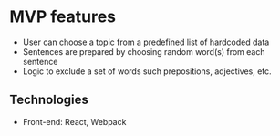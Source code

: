 # MVP features

- User can choose a topic from a predefined list of hardcoded data
- Sentences are prepared by choosing random word(s) from each sentence
- Logic to exclude a set of words such prepositions, adjectives, etc.

## Technologies
- Front-end: React, Webpack
